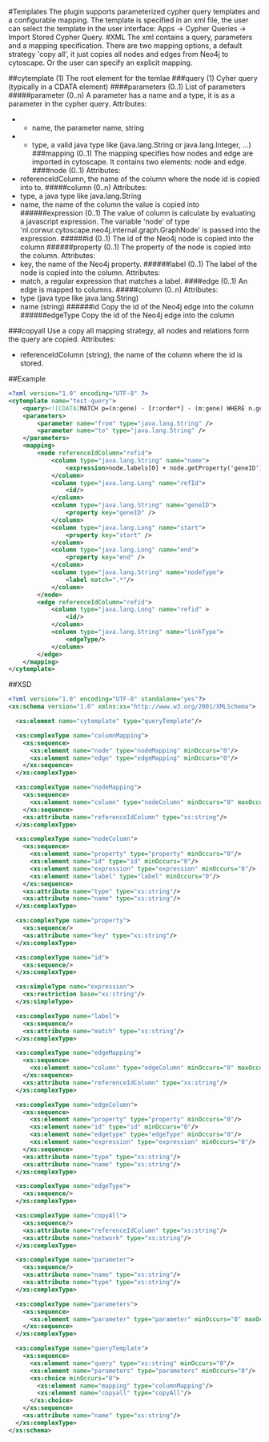 #Templates
The plugin supports parameterized cypher query templates and a configurable mapping. 
The template is specified in an xml file, the user can select the template in the user interface:
Apps -> Cypher Queries -> Import Stored Cypher Query.
#XML
The xml contains a query, parameters and a mapping specification. 
There are two mapping options, a default strategy 'copy all', it just copies all nodes and edges from Neo4j to cytoscape.
Or the user can specify an explicit mapping.

##cytemplate (1)
The root element for the temlae
###query (1)
Cyher query (typically in a CDATA element)
####parameters (0..1)
List of parameters
#####parameter (0..n)
A parameter has a name and a type, it is as a parameter in the cypher query.
Attributes:
- - name, the parameter name, string
- - type, a valid java type like (java.lang.String or java.lang.Integer, ...)
###mapping (0..1)
The mapping specifies how nodes and edge are imported in cytoscape. 
It contains two elements: node and edge.
####node (0..1)
Attributes:
- referenceIdColumn, the name of the column where the node id is copied into to.
#####column (0..n)
Attributes:
- type, a java type like java.lang.String 
- name, the name of the column the value is copied into
######expression (0..1)
The value of column is calculate by evaluating a javascript expression. 
The variable 'node' of type 'nl.corwur.cytoscape.neo4j.internal.graph.GraphNode' is passed into the expression.
######id (0..1)
The id of the Neo4j node is copied into the column
######property (0..1)
The property of the node is copied into the column.
Attributes:
- key, the name of the Neo4j property.
######label (0..1)
The label of the node is copied into the column.
Attributes:
- match, a regular expression that matches a label.
####edge (0..1)
An edge is mapped to columns.
#####column (0..n)
Attributes:
- type (java type like java.lang.String)
- name (string)
######id
Copy the id of the Neo4j edge into the column
######edgeType
Copy the id of the Neo4j edge into the column

###copyall
Use a copy all mapping strategy, all nodes and relations form the query are copied.
Attributes:
- referenceIdColumn (string), the name of the column where the id is stored.

##Example
```xml
<?xml version="1.0" encoding="UTF-8" ?>
<cytemplate name="test-query">
    <query><![CDATA[MATCH p=(n:gene) - [r:order*] - (m:gene) WHERE n.geneID=$from AND m.geneID=$to RETURN p]]></query>
    <parameters>
        <parameter name="from" type="java.lang.String" />
        <parameter name="to" type="java.lang.String" />
    </parameters>
    <mapping>
        <node referenceIdColumn="refid">
            <column type="java.lang.String" name="name">
                <expression>node.labels[0] + node.getProperty('geneID')</expression>
            </column>
            <column type="java.lang.Long" name="refId">
                <id/>
            </column>
            <column type="java.lang.String" name="geneID">
                <property key="geneID" />
            </column>
            <column type="java.lang.Long" name="start">
                <property key="start" />
            </column>
            <column type="java.lang.Long" name="end">
                <property key="end" />
            </column>
            <column type="java.lang.String" name="nodeType">
                <label match=".*"/>
            </column>
        </node>
        <edge referenceIdColumn="refid">
            <column type="java.lang.Long" name="refid" >
                <id/>
            </column>
            <column type="java.lang.String" name="linkType">
                <edgeType/>
            </column>
        </edge>
    </mapping>
</cytemplate>
```
##XSD
```xml
<?xml version="1.0" encoding="UTF-8" standalone="yes"?>
<xs:schema version="1.0" xmlns:xs="http://www.w3.org/2001/XMLSchema">

  <xs:element name="cytemplate" type="queryTemplate"/>

  <xs:complexType name="columnMapping">
    <xs:sequence>
      <xs:element name="node" type="nodeMapping" minOccurs="0"/>
      <xs:element name="edge" type="edgeMapping" minOccurs="0"/>
    </xs:sequence>
  </xs:complexType>

  <xs:complexType name="nodeMapping">
    <xs:sequence>
      <xs:element name="column" type="nodeColumn" minOccurs="0" maxOccurs="unbounded"/>
    </xs:sequence>
    <xs:attribute name="referenceIdColumn" type="xs:string"/>
  </xs:complexType>

  <xs:complexType name="nodeColumn">
    <xs:sequence>
      <xs:element name="property" type="property" minOccurs="0"/>
      <xs:element name="id" type="id" minOccurs="0"/>
      <xs:element name="expression" type="expression" minOccurs="0"/>
      <xs:element name="label" type="label" minOccurs="0"/>
    </xs:sequence>
    <xs:attribute name="type" type="xs:string"/>
    <xs:attribute name="name" type="xs:string"/>
  </xs:complexType>

  <xs:complexType name="property">
    <xs:sequence/>
    <xs:attribute name="key" type="xs:string"/>
  </xs:complexType>

  <xs:complexType name="id">
    <xs:sequence/>
  </xs:complexType>

  <xs:simpleType name="expression">
    <xs:restriction base="xs:string"/>
  </xs:simpleType>

  <xs:complexType name="label">
    <xs:sequence/>
    <xs:attribute name="match" type="xs:string"/>
  </xs:complexType>

  <xs:complexType name="edgeMapping">
    <xs:sequence>
      <xs:element name="column" type="edgeColumn" minOccurs="0" maxOccurs="unbounded"/>
    </xs:sequence>
    <xs:attribute name="referenceIdColumn" type="xs:string"/>
  </xs:complexType>

  <xs:complexType name="edgeColumn">
    <xs:sequence>
      <xs:element name="property" type="property" minOccurs="0"/>
      <xs:element name="id" type="id" minOccurs="0"/>
      <xs:element name="edgetype" type="edgeType" minOccurs="0"/>
      <xs:element name="expression" type="expression" minOccurs="0"/>
    </xs:sequence>
    <xs:attribute name="type" type="xs:string"/>
    <xs:attribute name="name" type="xs:string"/>
  </xs:complexType>

  <xs:complexType name="edgeType">
    <xs:sequence/>
  </xs:complexType>

  <xs:complexType name="copyAll">
    <xs:sequence/>
    <xs:attribute name="referenceIdColumn" type="xs:string"/>
    <xs:attribute name="network" type="xs:string"/>
  </xs:complexType>

  <xs:complexType name="parameter">
    <xs:sequence/>
    <xs:attribute name="name" type="xs:string"/>
    <xs:attribute name="type" type="xs:string"/>
  </xs:complexType>

  <xs:complexType name="parameters">
    <xs:sequence>
      <xs:element name="parameter" type="parameter" minOccurs="0" maxOccurs="unbounded"/>
    </xs:sequence>
  </xs:complexType>

  <xs:complexType name="queryTemplate">
    <xs:sequence>
      <xs:element name="query" type="xs:string" minOccurs="0"/>
      <xs:element name="parameters" type="parameters" minOccurs="0"/>
      <xs:choice minOccurs="0">
        <xs:element name="mapping" type="columnMapping"/>
        <xs:element name="copyall" type="copyAll"/>
      </xs:choice>
    </xs:sequence>
    <xs:attribute name="name" type="xs:string"/>
  </xs:complexType>
</xs:schema>
```